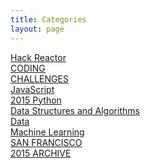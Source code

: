 ```yaml
---
title: Categories
layout: page
---
```

<style>
	.post	p {
		font-size: 3em;
		text-align: center;
		margin: .33em 1em;
		/*border-bottom: 1px dotted #999;*/
	}
</style>

<a href="./hackreactor" class="category">Hack Reactor</a><br>
<a href="./coding" class="category">CODING</a><br>
<a href="./challenges" class="category">CHALLENGES</a><br>
<a href="./javascript" class="category">JavaScript</a><br>
<a href="./python" class="category">2015 Python</a><br>
<a href="./datastructures" class="category">Data Structures and Algorithms</a><br>
<a href="./data" class="category">Data</a><br>
<a href="./ml" class="category">Machine Learning</a><br>
<a href="./sanfrancisco" class="category">SAN FRANCISCO</a><br>
<a href="./archives" class="category">2015 ARCHIVE</a>

